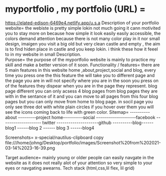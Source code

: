 # myportfolio , my portfolio (URL) =
https://elated-edison-6469e4.netlify.app/u.s.a
Description of your portfolio website=
the webiste is pretty simple lokin not much going it cann motivited you to stay more on because how simple it look easily easily accessible, the colors demand
attention because there is not many color play in it nor small design, imaigen  you visit a big old but very clean castle and empty , the aim is to find 
hiden place in castle and you keep lokin. i think these how it feeel to in my website in small Description.  
Purpose=
the purpose of the myportfolio website is mainly to practice my skill and make a better version of it soon.
Functionality / features=
there  are 5  main features in this website home ,about,project,social and blog, every time you press one the this feature the will take you to different
page and the page you are in will not specify where you are in the soon you press on of the features they dispear when you are in the page they represent. blog page different you can only acsess 4 blog pages from blog pages they are with in the sentance of it and you can move to all pages from this four blog pages but you can only move from home to blog page. in socil page you only see three dot with white plain circles if you hover over them you will see the icons coming back to life with green color.
Sitemap=
   ----------about
    ---------project
home----------social --------------------facebook
                   -------------------- twitter
                   ---------------------github
    ----------blog------ blog1
                   ------blog 2
                   ------ blog 3
                   ------blog4


Screenshots=
x-special/nautilus-clipboard
copy
file:///home/johng/Desktop/portfolio/images/Screenshot%20from%202021-03-14%2023-16-39.png


Target audience=
mainly young or older people can easily navgate in the website as it does not really alot of your attention so very simple to your eyes or navgating awearns.
Tech stack (html,css,lil flex, lil grid)
